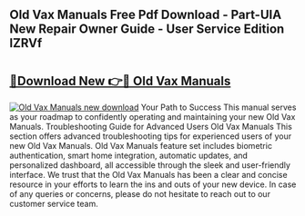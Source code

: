 ## Old Vax Manuals Free Pdf Download - Part-UIA New Repair Owner Guide - User Service Edition lZRVf

# <h2><a href="http://cf26376.oget.top/?id=Old+Vax+Manuals">🔗Download New 👉🔴 Old Vax Manuals</a></h2>

[![Old Vax Manuals new download](https://i.imgur.com/5g1atiW.png)](http://cf26376.oget.top/?id=Old+Vax+Manuals)
Your Path to Success This manual serves as your roadmap to confidently operating and maintaining your new Old Vax Manuals. Troubleshooting Guide for Advanced Users Old Vax Manuals This section offers advanced troubleshooting tips for experienced users of your new Old Vax Manuals. Old Vax Manuals feature set includes biometric authentication, smart home integration, automatic updates, and personalized dashboard, all accessible through the sleek and user-friendly interface. We trust that the Old Vax Manuals has been a clear and concise resource in your efforts to learn the ins and outs of your new device. In case of any queries or concerns, please do not hesitate to reach out to our customer service team.
